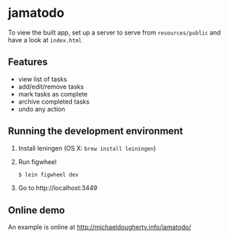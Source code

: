 # jamatodo

To view the built app, set up a server to serve from `resources/public` and have a look at `index.html`

## Features

* view list of tasks
* add/edit/remove tasks
* mark tasks as complete
* archive completed tasks
* undo any action

## Running the development environment

1. Install leningen (OS X: `brew install leiningen`)

2. Run figwheel

    ```sh
    $ lein figwheel dev
    ```

3. Go to http://localhost:3449

## Online demo

An example is online at http://michaeldougherty.info/jamatodo/